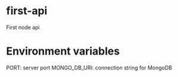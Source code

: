 # first-api
First node api

# Environment variables
PORT: server port
MONGO_DB_URI: connection string for MongoDB
